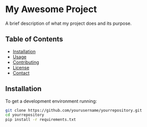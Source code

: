 # My Awesome Project

A brief description of what my project does and its purpose.

## Table of Contents
- [Installation](#installation)
- [Usage](#usage)
- [Contributing](#contributing)
- [License](#license)
- [Contact](#contact)

## Installation

To get a development environment running:

```sh
git clone https://github.com/yourusername/yourrepository.git
cd yourrepository
pip install -r requirements.txt
